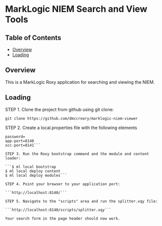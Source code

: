 # MarkLogic NIEM Search and View Tools

## Table of Contents
 - [Overview](#overview)
 - [Loading](#loading)
 
## Overview
This is a MarkLogic Roxy application for searching and viewing the NIEM.

## Loading

STEP 1. Clone the project from github using git clone:

```git clone https://github.com/dmccreary/marklogic-niem-viewer```

STEP 2. Create a local.properties file with the following elements

```user=admin
password=
app-port=8140
xcc-port=8141```

STEP 3. Run the Roxy bootstrap command and the module and content loader:

```$ ml local bootstrap
$ ml local deploy content
$ ml local deploy modules```

STEP 4. Point your browser to your application port:

```http://localhost:8140/```

STEP 5. Navigate to the "scripts" area and run the splitter.xqy file:

```http://localhost:8140/scripts/splitter.xqy```

Your search form in the page header should now work.

